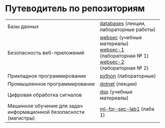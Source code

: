# Путеводитель по репозиториям

<table>

<tr>
  <td>Базы данных</td>
  <td><a href="../../../databases">databases</a> (лекции, лабораторные работы)</td>
</tr>

<tr>
  <td>Безопасность веб-приложений</td>
  <td>
      <a href="https://github.com/itsecd/websec/">websec</a> (учебные материалы)<br/>
      <a href="https://github.com/itsecd/websec-1/">websec-1</a> (лабораторная № 1)<br/>
      <a href="https://github.com/itsecd/websec-2/">websec-2</a> (лабораторная № 2)
  </td>
</tr>

<tr>
  <td>Прикладное программирование</td>
  <td><a href="../../../python">python</a> (лабораторные)</td>
</tr>

<tr>
  <td>Промышленное программирование</td>
  <td><a href="../../../dotnet">dotnet</a> (лекции)</td>
</tr>

<tr>
  <td>Цифровая обработка сигналов</td>
  <td><a href="../../../dsp">dsp</a> (учебные материалы)</td>
</tr>

<tr>
  <td>Машинное обучение для задач информационной безопасности (магистры)</td>
  <td><a href="../../../ml-for-sec-lab1">ml-for-sec-lab1</a> (лаба 1)</td>
</tr>

</table>
